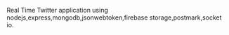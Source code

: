 Real Time Twitter application using nodejs,express,mongodb,jsonwebtoken,firebase storage,postmark,socket io.
